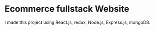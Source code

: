 
# Ecommerce fullstack Website 

I made this project using React.js, redux, Node.js, Express.js, mongoDB.
